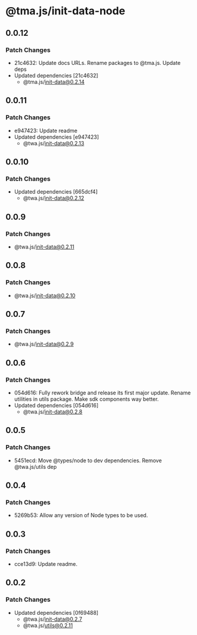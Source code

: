 # @tma.js/init-data-node

## 0.0.12

### Patch Changes

- 21c4632: Update docs URLs. Rename packages to @tma.js. Update deps
- Updated dependencies [21c4632]
  - @tma.js/init-data@0.2.14

## 0.0.11

### Patch Changes

- e947423: Update readme
- Updated dependencies [e947423]
  - @twa.js/init-data@0.2.13

## 0.0.10

### Patch Changes

- Updated dependencies [665dcf4]
  - @twa.js/init-data@0.2.12

## 0.0.9

### Patch Changes

- @twa.js/init-data@0.2.11

## 0.0.8

### Patch Changes

- @twa.js/init-data@0.2.10

## 0.0.7

### Patch Changes

- @twa.js/init-data@0.2.9

## 0.0.6

### Patch Changes

- 054d616: Fully rework bridge and release its first major update. Rename utilities in utils package. Make sdk components way better.
- Updated dependencies [054d616]
  - @twa.js/init-data@0.2.8

## 0.0.5

### Patch Changes

- 5451ecd: Move @types/node to dev dependencies. Remove @twa.js/utils dep

## 0.0.4

### Patch Changes

- 5269b53: Allow any version of Node types to be used.

## 0.0.3

### Patch Changes

- cce13d9: Update readme.

## 0.0.2

### Patch Changes

- Updated dependencies [0f69488]
  - @twa.js/init-data@0.2.7
  - @twa.js/utils@0.2.11
